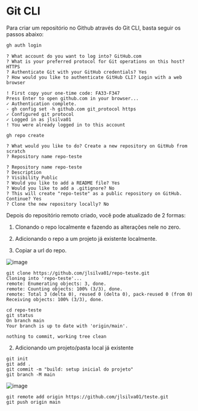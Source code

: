# Git CLI

Para criar um repositório no Github através do Git CLI, basta seguir os passos abaixo:

``` bash copy
gh auth login
```
```
? What account do you want to log into? GitHub.com
? What is your preferred protocol for Git operations on this host? HTTPS
? Authenticate Git with your GitHub credentials? Yes
? How would you like to authenticate GitHub CLI? Login with a web browser

! First copy your one-time code: FA33-F347
Press Enter to open github.com in your browser...
✓ Authentication complete.
- gh config set -h github.com git_protocol https
✓ Configured git protocol
✓ Logged in as jlsilva01
! You were already logged in to this account
```
```
gh repo create

? What would you like to do? Create a new repository on GitHub from scratch
? Repository name repo-teste

? Repository name repo-teste
? Description
? Visibility Public
? Would you like to add a README file? Yes
? Would you like to add a .gitignore? No
? This will create "repo-teste" as a public repository on GitHub. Continue? Yes
? Clone the new repository locally? No
```

Depois do repositório remoto criado, você pode atualizado de 2 formas:

1. Clonando o repo localmente e fazendo as alterações nele no zero.
2. Adicionando o repo a um projeto já existente localmente.

1. Copiar a url do repo.

![image](https://github.com/user-attachments/assets/043f27a2-2fc3-4597-88b2-69f71e3a2e6a)

```
git clone https://github.com/jlsilva01/repo-teste.git
Cloning into 'repo-teste'...
remote: Enumerating objects: 3, done.
remote: Counting objects: 100% (3/3), done.
remote: Total 3 (delta 0), reused 0 (delta 0), pack-reused 0 (from 0)
Receiving objects: 100% (3/3), done.
```
```
cd repo-teste
git status
On branch main
Your branch is up to date with 'origin/main'.

nothing to commit, working tree clean
```
2. Adicionando um projeto/pasta local já existente

  ```
git init
git add .
git commit -m "build: setup inicial do projeto"
git branch -M main
```

![image](https://github.com/user-attachments/assets/043f27a2-2fc3-4597-88b2-69f71e3a2e6a)

```
git remote add origin https://github.com/jlsilva01/teste.git
git push origin main
```
